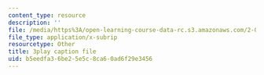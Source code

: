 ```yaml
---
content_type: resource
description: ''
file: /media/https%3A/open-learning-course-data-rc.s3.amazonaws.com/2-003sc-engineering-dynamics-fall-2011/b5eedfa36be25e5c8ca60ad6f29e3456_63sIgMvBuEQ.vtt
file_type: application/x-subrip
resourcetype: Other
title: 3play caption file
uid: b5eedfa3-6be2-5e5c-8ca6-0ad6f29e3456
---
```

